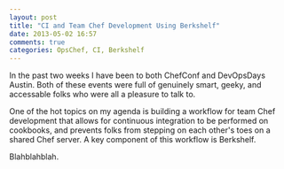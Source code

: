```yaml
---
layout: post
title: "CI and Team Chef Development Using Berkshelf"
date: 2013-05-02 16:57
comments: true
categories: OpsChef, CI, Berkshelf
---
```


In the past two weeks I have been to both ChefConf and DevOpsDays Austin.  Both of these events
were full of genuinely smart, geeky, and accessable folks who were all a pleasure to talk to.

One of the hot topics on my agenda is building a workflow for team Chef development that
allows for continuous integration to be performed on cookbooks, and prevents folks from stepping
on each other's toes on a shared Chef server.  A key component of this workflow is Berkshelf.

Blahblahblah.